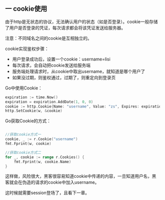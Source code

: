 ## 一 cookie使用

由于http是无状态的协议，无法确认用户的状态（如是否登录）。cookie一般存储了用户是否登录的凭证，每次请求都会将该凭证发送给服务器。  

注意：不同域名之间的cookie是互相独立的。  

cookie实现鉴权步骤：
- 用户登录成功后，设置一个cookie：username=lisi
- 每次请求，会自动把cookie发送给服务端
- 服务端处理请求时，从cookie中取出username，就知道是哪个用户了
- 如果没过期，则鉴权通过，过期了，则重定向到登录页

Go中使用Cookie：
```go
expiration := time.Now()
expiration = expiration.AddDate(1, 0, 0)
cookie := http.Cookie{Name: "username", Value: "zs", Expires: expiration}
http.SetCookie(w, &cookie)
```

Go获取Cookie的方式：
```go

//获取cookie方式一
cookie, _ := r.Cookie("username")
fmt.Fprint(w, cookie)

//获取cookie方式二
for _, cookie := range r.Cookies() {
	fmt.Fprint(w, cookie.Name)
}
```

这样做，风险很大，黑客很容易知道cookie中传递的内容，一旦知道用户名，黑客就会在伪造的请求的cookie中加入username。  

这时候就需要session登场了，且看下一章。  